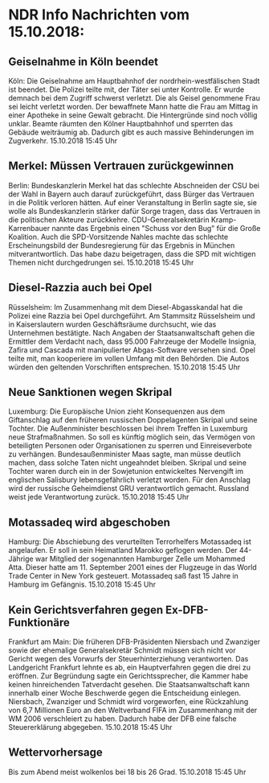 # NDR Info Nachrichten vom 15.10.2018:


## Geiselnahme in Köln beendet
Köln: Die Geiselnahme am Hauptbahnhof der nordrhein-westfälischen Stadt ist beendet. Die Polizei teilte mit, der Täter sei unter Kontrolle. Er wurde demnach bei dem Zugriff schwerst verletzt. Die als Geisel genommene Frau sei leicht verletzt worden. Der bewaffnete Mann hatte die Frau am Mittag in einer Apotheke in seine Gewalt gebracht. Die Hintergründe sind noch völlig unklar. Beamte räumten den Kölner Hauptbahnhof und sperrten das Gebäude weiträumig ab. Dadurch gibt es auch massive Behinderungen im Zugverkehr. 15.10.2018 15:45 Uhr 

## Merkel: Müssen Vertrauen zurückgewinnen
Berlin:	Bundeskanzlerin Merkel hat das schlechte Abschneiden der CSU bei der Wahl in Bayern auch darauf zurückgeführt, dass Bürger das Vertrauen in die Politik verloren hätten. Auf einer Veranstaltung in Berlin sagte sie, sie wolle als Bundeskanzlerin stärker dafür Sorge tragen, dass das Vertrauen in die politischen Akteure zurückkehre. CDU-Generalsekretärin Kramp-Karrenbauer nannte das Ergebnis einen "Schuss vor den Bug" für die Große Koalition. Auch die SPD-Vorsitzende Nahles machte das schlechte Erscheinungsbild der Bundesregierung für das Ergebnis in München mitverantwortlich. Das habe dazu beigetragen, dass die SPD mit wichtigen Themen nicht durchgedrungen sei. 15.10.2018 15:45 Uhr 

## Diesel-Razzia auch bei Opel
Rüsselsheim:	Im Zusammenhang mit dem Diesel-Abgasskandal hat die Polizei eine Razzia bei Opel durchgeführt. Am Stammsitz Rüsselsheim und in Kaiserslautern wurden Geschäftsräume durchsucht, wie das Unternehmen bestätigte. Nach Angaben der Staatsanwaltschaft gehen die Ermittler dem Verdacht nach, dass 95.000 Fahrzeuge der Modelle Insignia, Zafira und Cascada mit manipulierter Abgas-Software versehen sind. Opel teilte mit, man kooperiere im vollen Umfang mit den Behörden. Die Autos würden den geltenden Vorschriften entsprechen. 15.10.2018 15:45 Uhr 

## Neue Sanktionen wegen Skripal
Luxemburg: Die Europäische Union zieht Konsequenzen aus dem Giftanschlag auf den früheren russischen Doppelagenten Skripal und seine Tochter. Die Außenminister beschlossen bei ihrem Treffen in Luxemburg neue Strafmaßnahmen. So soll es künftig möglich sein, das Vermögen von beteiligten Personen oder Organisationen zu sperren und Einreiseverbote zu verhängen. Bundesaußenminister Maas sagte, man müsse deutlich machen, dass solche Taten nicht ungeahndet bleiben. Skripal und seine Tochter waren durch ein in der Sowjetunion entwickeltes Nervengift im englischen Salisbury lebensgefährlich verletzt worden. Für den Anschlag wird der russische Geheimdienst GRU verantwortlich gemacht. Russland weist jede Verantwortung zurück. 15.10.2018 15:45 Uhr 

## Motassadeq wird abgeschoben
Hamburg: Die Abschiebung des verurteilten Terrorhelfers Motassadeq ist angelaufen. Er soll in sein Heimatland Marokko geflogen werden. Der 44-Jährige war Mitglied der sogenannten Hamburger Zelle um Mohammed Atta. Dieser hatte am 11. September 2001 eines der Flugzeuge in das World Trade Center in New York gesteuert. Motassadeq saß fast 15 Jahre in Hamburg im Gefängnis. 15.10.2018 15:45 Uhr 

## Kein Gerichtsverfahren gegen Ex-DFB-Funktionäre
Frankfurt am Main: Die früheren DFB-Präsidenten Niersbach und Zwanziger sowie der ehemalige Generalsekretär Schmidt müssen sich nicht vor Gericht wegen des Vorwurfs der Steuerhinterziehung verantworten. Das Landgericht Frankfurt lehnte es ab, ein Hauptverfahren gegen die drei zu eröffnen. Zur Begründung sagte ein Gerichtssprecher, die Kammer habe keinen hinreichenden Tatverdacht gesehen. Die Staatsanwaltschaft kann innerhalb einer Woche Beschwerde gegen die Entscheidung einlegen. Niersbach, Zwanziger und Schmidt wird vorgeworfen, eine Rückzahlung von 6,7 Millionen Euro an den Weltverband FIFA im Zusammenhang mit der WM 2006 verschleiert zu haben. Dadurch habe der DFB  eine falsche Steuererklärung abgegeben. 15.10.2018 15:45 Uhr 

## Wettervorhersage
Bis zum Abend meist wolkenlos bei 18 bis 26 Grad. 15.10.2018 15:45 Uhr 

